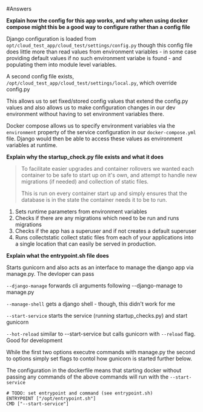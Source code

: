#Answers

**Explain how the config for this app works, and why when using docker compose might this be a good way to configure rather than a config file**

Django configuration is loaded from 
`opt/cloud_test_app/cloud_test/settings/config.py` though this config file does little more than read values from environment variables - in some case providing default values if no such environment variabe is found - and populating them into module level variables.

A second config file exists,
`/opt/cloud_test_app/cloud_test/settings/local.py`, which override config.py

This allows us to set fixed/stored config values that extend the config.py values and also allows us to make configuration changes in our dev environment without having to set environment variables there.

Docker compose allows us to specify environment variables via the `environment` property of the service configuration in our `docker-compose.yml` file. Django would then be able to access these values as environment variables at runtime.

**Explain why the startup_check.py file exists and what it does**

>To facilitate easier upgrades and container rollovers we wanted each container to be safe to start up on it's own, and attempt to handle new migrations (if needed) and collection of static files.
>
>This is run on every container start up and simply ensures that the database is in the state the container needs it to be to run.

1. Sets runtime parameters from environment variables
2. Checks if there are any migrations which need to be run and runs migrations
3. Checks if the app has a superuser and if not creates a default superuser
4. Runs collectstatic collect static files from each of your applications into a single location that can easily be served in production.

**Explain what the entrypoint.sh file does**

Starts gunicorn and also acts as an interface to manage the django app via manage.py. The devloper can pass 

`--django-manage` forwards cli arguments following --django-manage to manage.py

`--manage-shell` gets a django shell - though, this didn't work for me

`--start-service` starts the service (running startup_checks.py) and start gunicorn

`--hot-reload` similar to --start-service but calls gunicorn with `--reload` flag. Good for development

While the first two options executre commands with manage.py the second to options simply set flags to contol how gunicorn is started further below.

The configuration in the dockerfile means that starting docker without passing any commands of the above commands will run with the `--start-service`

```
# TODO: set entrypoint and command (see entrypoint.sh)
ENTRYPOINT ["/opt/entrypoint.sh"]
CMD ["--start-service"]
```